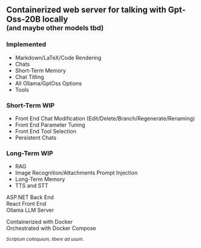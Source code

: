## Containerized web server for talking with Gpt-Oss-20B locally <br/><sub>(and maybe other models tbd)</sub>


### Implemented
- Markdown/LaTeX/Code Rendering
- Chats
- Short-Term Memory
- Chat Titling
- All Ollama/GptOss Options
- Tools

### Short-Term WIP
- Front End Chat Modification (Edit/Delete/Branch/Regenerate/Renaming)
- Front End Parameter Tuning
- Front End Tool Selection
- Persistent Chats

### Long-Term WIP
- RAG
- Image Recognition/Attachments Prompt Injection
- Long-Term Memory
- TTS and STT

ASP.NET Back End<br/>
React Front End<br/>
Ollama LLM Server

Containerized with Docker<br/>
Orchestrated with Docker Compose

<sub>*Scriptum colloquium, libere ad usum.*</sub>
